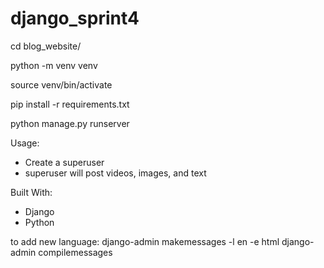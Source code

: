 # django_sprint4

cd blog_website/

python -m venv venv

source venv/bin/activate

pip install -r requirements.txt

python manage.py runserver


Usage:
- Create a superuser
- superuser will post videos, images, and text

Built With:
- Django
- Python

to add new language:
django-admin makemessages -l en -e html
django-admin compilemessages